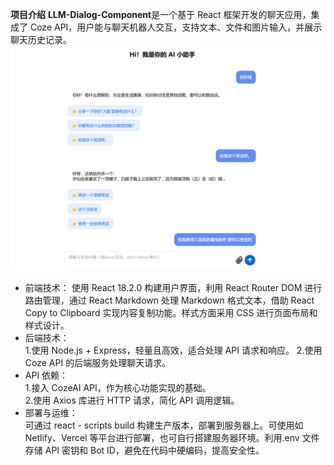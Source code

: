 **项目介绍**
**LLM-Dialog-Component**是一个基于 React 框架开发的聊天应用，集成了 Coze API，用户能与聊天机器人交互，支持文本、文件和图片输入，并展示聊天历史记录。
![alt text](image.png)

- 前端技术：
  使用 React 18.2.0 构建用户界面，利用 React Router DOM 进行路由管理，通过 React Markdown 处理 Markdown 格式文本，借助 React Copy to Clipboard 实现内容复制功能。样式方面采用 CSS 进行页面布局和样式设计。
- 后端技术：  
  1.使用 Node.js + Express，轻量且高效，适合处理 API 请求和响应。 2.使用 Coze API 的后端服务处理聊天请求。
- API 依赖：  
  1.接入 CozeAI API，作为核心功能实现的基础。  
  2.使用 Axios 库进行 HTTP 请求，简化 API 调用逻辑。
- 部署与运维：  
  可通过 react - scripts build 构建生产版本，部署到服务器上。可使用如 Netlify、Vercel 等平台进行部署，也可自行搭建服务器环境。利用.env 文件存储 API 密钥和 Bot ID，避免在代码中硬编码，提高安全性。

